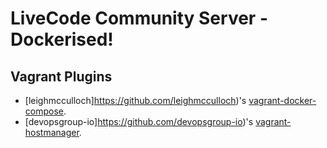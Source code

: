 # LiveCode Community Server - Dockerised!

## Vagrant Plugins

* [leighmcculloch]https://github.com/leighmcculloch)'s  [vagrant-docker-compose](https://github.com/leighmcculloch/vagrant-docker-compose).
* [devopsgroup-io]https://github.com/devopsgroup-io)'s  [vagrant-hostmanager](https://github.com/devopsgroup-io/vagrant-hostmanager).
